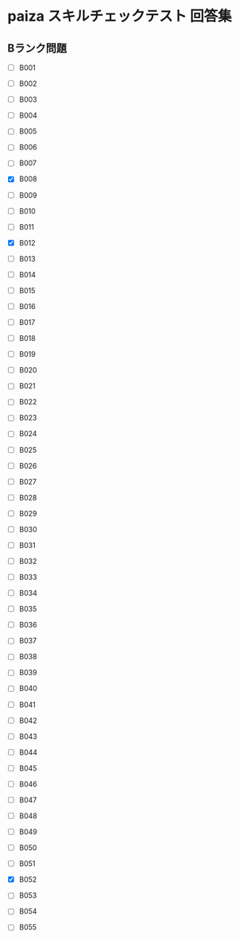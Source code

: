 # paiza スキルチェックテスト 回答集

## Bランク問題
- [ ] B001
- [ ] B002
- [ ] B003
- [ ] B004
- [ ] B005
- [ ] B006
- [ ] B007
- [x] B008
- [ ] B009
- [ ] B010
- [ ] B011
- [x] B012
- [ ] B013
- [ ] B014
- [ ] B015
- [ ] B016
- [ ] B017
- [ ] B018
- [ ] B019
- [ ] B020
- [ ] B021
- [ ] B022
- [ ] B023
- [ ] B024
- [ ] B025
- [ ] B026
- [ ] B027
- [ ] B028
- [ ] B029
- [ ] B030
- [ ] B031
- [ ] B032
- [ ] B033
- [ ] B034
- [ ] B035
- [ ] B036
- [ ] B037
- [ ] B038
- [ ] B039
- [ ] B040
- [ ] B041
- [ ] B042
- [ ] B043
- [ ] B044
- [ ] B045
- [ ] B046
- [ ] B047
- [ ] B048
- [ ] B049
- [ ] B050
- [ ] B051
- [x] B052
- [ ] B053
- [ ] B054
- [ ] B055
 